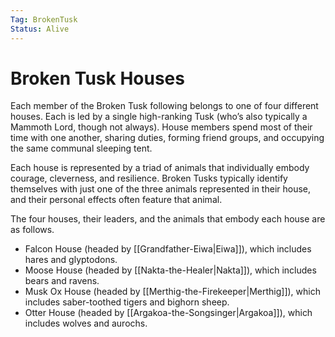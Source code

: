 ```yaml
---
Tag: BrokenTusk
Status: Alive
---
```

# Broken Tusk Houses

Each member of the Broken Tusk following belongs to one of four different houses. Each is led by a single high-ranking Tusk (who’s also typically a Mammoth Lord, though not always). House members spend most of their time with one another, sharing duties, forming friend groups, and occupying the same communal sleeping tent.

Each house is represented by a triad of animals that individually embody courage, cleverness, and resilience. Broken Tusks typically identify themselves with just one of the three animals represented in their house, and their personal effects often feature that animal. 

The four houses, their leaders, and the animals that embody each house are as follows.

* Falcon House (headed by [[Grandfather-Eiwa|Eiwa]]), which includes hares and glyptodons.
* Moose House (headed by [[Nakta-the-Healer|Nakta]]), which includes bears and ravens.
* Musk Ox House (headed by [[Merthig-the-Firekeeper|Merthig]]), which includes saber-toothed tigers and bighorn sheep.
* Otter House (headed by [[Argakoa-the-Songsinger|Argakoa]]), which includes wolves and aurochs.
